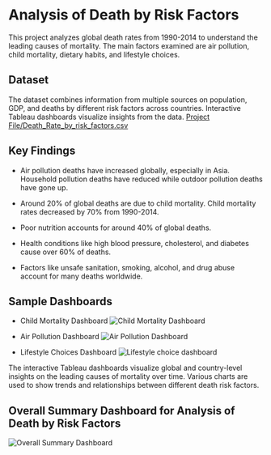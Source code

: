 # Analysis of Death by Risk Factors

This project analyzes global death rates from 1990-2014 to understand the leading causes of mortality. The main factors examined are air pollution, child mortality, dietary habits, and lifestyle choices.

## Dataset

The dataset combines information from multiple sources on population, GDP, and deaths by different risk factors across countries. Interactive Tableau dashboards visualize insights from the data.
[Project File/Death_Rate_by_risk_factors.csv ](https://github.com/shripalshaha1/Data_Visualization_Project/blob/645e2deeff1d16c6d14c276aa568c6f28efe1650/Project%20File/Death_Rate_by_risk_factors.csv)

## Key Findings

* Air pollution deaths have increased globally, especially in Asia. Household pollution deaths have reduced while outdoor pollution deaths have gone up.

* Around 20% of global deaths are due to child mortality. Child mortality rates decreased by 70% from 1990-2014.

* Poor nutrition accounts for around 40% of global deaths.

* Health conditions like high blood pressure, cholesterol, and diabetes cause over 60% of deaths.

* Factors like unsafe sanitation, smoking, alcohol, and drug abuse account for many deaths worldwide.

## Sample Dashboards

* Child Mortality Dashboard
  ![Child Mortality Dashboard](https://github.com/shripalshaha1/Data_Visualization_Project/assets/113332807/b14c98e6-2ff1-4cb8-b2c5-89d9592264a1)

* Air Pollution Dashboard
  ![Air Pollution Dashboard](https://github.com/shripalshaha1/Data_Visualization_Project/assets/113332807/c82ceb9b-808a-4172-8bb6-bb77b13e37d7)

* Lifestyle Choices Dashboard
  ![Lifestyle choice dashboard](https://github.com/shripalshaha1/Data_Visualization_Project/assets/113332807/283033e6-2403-483e-96a6-f9b251dce805)


The interactive Tableau dashboards visualize global and country-level insights on the leading causes of mortality over time. Various charts are used to show trends and relationships between different death risk factors.

## Overall Summary Dashboard for Analysis of Death by Risk Factors

![Overall Summary Dashboard](https://github.com/shripalshaha1/Data_Visualization_Project/assets/113332807/1db1d70b-4a4c-4cd5-8970-807a12cd2c5c)

